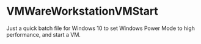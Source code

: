 # VMWareWorkstationVMStart
Just a quick batch file for Windows 10 to set Windows Power Mode to high performance, and start a VM.
